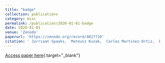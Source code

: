 ```yaml
---
title: "badge"
collection: publications
category: misc
permalink: /publication/2020-01-01-badge
date: 2020-01-01
venue: 'Zenodo'
paperurl: 'https://zenodo.org/record/4017710'
citation: ' Jurriaan Spaaks,  Mateusz Kuzak,  Carlos Martinez-Ortiz,  Edidiong Etuk,  Shyam Saladi,  Andrew Holding, &quot;badge.&quot; Zenodo, 2020.'
---
```

[Access paper here](https://zenodo.org/record/4017710){:target="_blank"}
